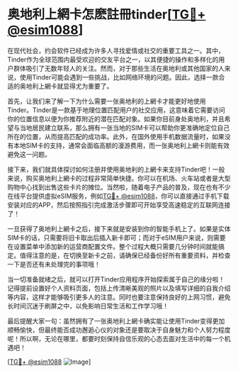 # 奥地利上網卡怎麽註冊tinder[[TG💪+ @esim1088](https://t.me/s/esim1088)]

在现代社会，约会软件已经成为许多人寻找爱情或社交的重要工具之一。其中，Tinder作为全球范围内最受欢迎的交友平台之一，以其便捷的操作和多样化的用户群体吸引了无数年轻人的关注。然而，对于那些生活在奥地利或其他国家的人来说，使用Tinder可能会遇到一些挑战，比如网络环境的问题。因此，选择一款合适的奥地利上網卡就显得尤为重要了。

首先，让我们来了解一下为什么需要一张奥地利的上網卡才能更好地使用Tinder。Tinder是一款基于地理位置匹配用户的社交应用，这意味着它需要访问你的位置信息以便为你推荐附近的潜在匹配对象。如果你目前身处奥地利，并且希望与当地居民建立联系，那么拥有一张当地的SIM卡可以帮助你更准确地定位自己所在的位置，从而提高匹配的成功率。此外，在国外使用手机数据流量时，如果没有本地SIM卡的支持，通常会面临高额的漫游费用，而一张奥地利上網卡则能有效避免这一问题。

接下来，我们就具体探讨如何注册并使用奥地利的上網卡来支持Tinder吧！一般来说，购买奥地利上網卡的过程非常简单快捷。你可以在机场、火车站或者是大型购物中心找到出售这些卡片的摊位。当然啦，随着电子产品的普及，现在也有不少在线平台提供虚拟eSIM服务，例如[TG💪+ @esim1088](https://t.me/s/esim1088)，你可以直接通过手机下载安装对应的APP，然后按照指引完成激活步骤即可开始享受高速稳定的互联网连接了！

一旦获得了奥地利上網卡之后，接下来就是安装到你的智能手机上了。如果是实体SIM卡的话，只需要将旧卡取出后插入新卡即可；而对于eSIM用户来说，则需要在设置菜单中添加新的运营商配置文件。整个过程大概只需要几分钟时间就能搞定。值得注意的是，在切换至新卡之前，请确保已经备份好所有重要资料，并检查一下是否还有未处理完的事项哦！

当一切准备就绪之后，就可以打开Tinder应用程序开始探索属于自己的缘分啦！记得提前设置好个人资料页面，包括上传清晰美观的照片以及填写详细的自我介绍等内容，这样才能够吸引更多人的注意。同时也要注意保持良好的上网习惯，避免长时间沉迷于刷屏之中，以免影响日常生活和工作学习哦！

最后提醒大家一句：虽然拥有了一张奥地利上網卡确实能让使用Tinder变得更加顺畅愉快，但最终能否成功邂逅心仪的对象还是要取决于自身魅力和个人努力程度呢！所以啊，无论在哪里，都要时刻保持自信乐观的心态去面对生活中的每一个机遇吧！

[[TG💪+ @esim1088](https://t.me/s/esim1088) ![Image](https://i.postimg.cc/4NQfJmqS/Snipaste-2025-05-13-00-14-12.png)]